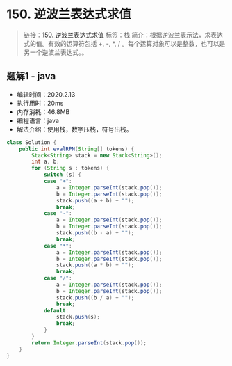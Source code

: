 # 150. 逆波兰表达式求值
> 链接：[150. 逆波兰表达式求值](https://leetcode-cn.com/problems/evaluate-reverse-polish-notation/)
> 标签：栈
> 简介：根据逆波兰表示法，求表达式的值。有效的运算符包括 +, -, \*, / 。每个运算对象可以是整数，也可以是另一个逆波兰表达式。。

## 题解1 - java
- 编辑时间：2020.2.13
- 执行用时：20ms
- 内存消耗：46.8MB
- 编程语言：java
- 解法介绍：使用栈，数字压栈，符号出栈。
```java
class Solution {
    public int evalRPN(String[] tokens) {
        Stack<String> stack = new Stack<String>();
		int a, b;
		for (String s : tokens) {
			switch (s) {
			case "+":
				a = Integer.parseInt(stack.pop());
				b = Integer.parseInt(stack.pop());
				stack.push((a + b) + "");
				break;
			case "-":
				a = Integer.parseInt(stack.pop());
				b = Integer.parseInt(stack.pop());
				stack.push((b - a) + "");
				break;
			case "*":
				a = Integer.parseInt(stack.pop());
				b = Integer.parseInt(stack.pop());
				stack.push((a * b) + "");
				break;
			case "/":
				a = Integer.parseInt(stack.pop());
				b = Integer.parseInt(stack.pop());
				stack.push((b / a) + "");
				break;
			default:
				stack.push(s);
				break;
			}
		}
		return Integer.parseInt(stack.pop());
    }
}
```